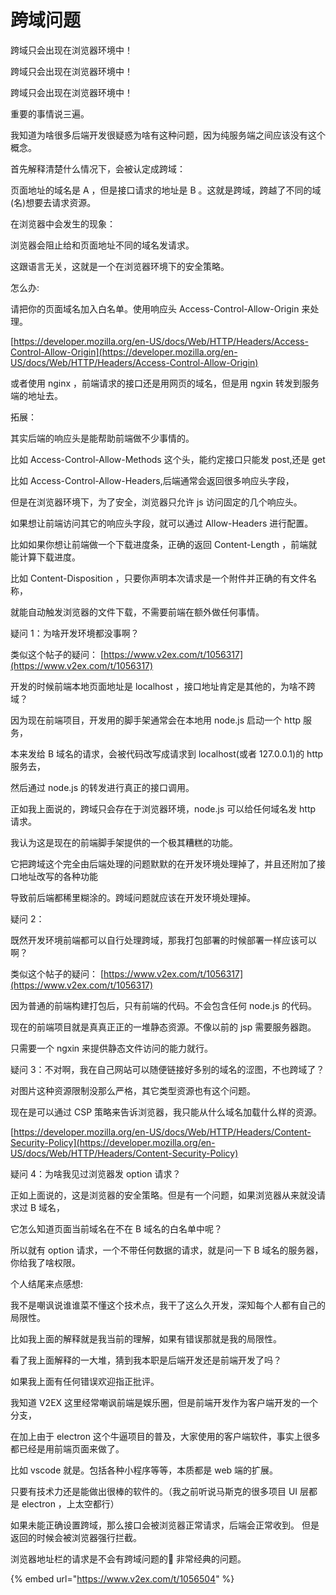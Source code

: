# 跨域问题

跨域只会出现在浏览器环境中！

跨域只会出现在浏览器环境中！

跨域只会出现在浏览器环境中！

重要的事情说三遍。

我知道为啥很多后端开发很疑惑为啥有这种问题，因为纯服务端之间应该没有这个概念。

首先解释清楚什么情况下，会被认定成跨域：

页面地址的域名是 A ，但是接口请求的地址是 B 。这就是跨域，跨越了不同的域(名)想要去请求资源。

在浏览器中会发生的现象：

浏览器会阻止给和页面地址不同的域名发请求。

这跟语言无关，这就是一个在浏览器环境下的安全策略。

怎么办:

请把你的页面域名加入白名单。使用响应头 Access-Control-Allow-Origin 来处理。

[https://developer.mozilla.org/en-US/docs/Web/HTTP/Headers/Access-Control-Allow-Origin](https://developer.mozilla.org/en-US/docs/Web/HTTP/Headers/Access-Control-Allow-Origin)

或者使用 nginx ，前端请求的接口还是用网页的域名，但是用 ngxin 转发到服务端的地址去。

拓展：

其实后端的响应头是能帮助前端做不少事情的。

比如 Access-Control-Allow-Methods 这个头，能约定接口只能发 post,还是 get

比如 Access-Control-Allow-Headers,后端通常会返回很多响应头字段，

但是在浏览器环境下，为了安全，浏览器只允许 js 访问固定的几个响应头。

如果想让前端访问其它的响应头字段，就可以通过 Allow-Headers 进行配置。

比如如果你想让前端做一个下载进度条，正确的返回 Content-Length ，前端就能计算下载进度。

比如 Content-Disposition ，只要你声明本次请求是一个附件并正确的有文件名称，

就能自动触发浏览器的文件下载，不需要前端在额外做任何事情。

疑问 1：为啥开发环境都没事啊？

类似这个帖子的疑问： [https://www.v2ex.com/t/1056317](https://www.v2ex.com/t/1056317)

开发的时候前端本地页面地址是 localhost ，接口地址肯定是其他的，为啥不跨域？

因为现在前端项目，开发用的脚手架通常会在本地用 node.js 启动一个 http 服务，

本来发给 B 域名的请求，会被代码改写成请求到 localhost(或者 127.0.0.1)的 http 服务去，

然后通过 node.js 的转发进行真正的接口调用。

正如我上面说的，跨域只会存在于浏览器环境，node.js 可以给任何域名发 http 请求。

我认为这是现在的前端脚手架提供的一个极其糟糕的功能。

它把跨域这个完全由后端处理的问题默默的在开发环境处理掉了，并且还附加了接口地址改写的各种功能

导致前后端都稀里糊涂的。跨域问题就应该在开发环境处理掉。

疑问 2：

既然开发环境前端都可以自行处理跨域，那我打包部署的时候部署一样应该可以啊？

类似这个帖子的疑问： [https://www.v2ex.com/t/1056317](https://www.v2ex.com/t/1056317)

因为普通的前端构建打包后，只有前端的代码。不会包含任何 node.js 的代码。

现在的前端项目就是真真正正的一堆静态资源。不像以前的 jsp 需要服务器跑。

只需要一个 ngxin 来提供静态文件访问的能力就行。

疑问 3：不对啊，我在自己网站可以随便链接好多别的域名的涩图，不也跨域了？

对图片这种资源限制没那么严格，其它类型资源也有这个问题。

现在是可以通过 CSP 策略来告诉浏览器，我只能从什么域名加载什么样的资源。

[https://developer.mozilla.org/en-US/docs/Web/HTTP/Headers/Content-Security-Policy](https://developer.mozilla.org/en-US/docs/Web/HTTP/Headers/Content-Security-Policy)

疑问 4：为啥我见过浏览器发 option 请求？

正如上面说的，这是浏览器的安全策略。但是有一个问题，如果浏览器从来就没请求过 B 域名，

它怎么知道页面当前域名在不在 B 域名的白名单中呢？

所以就有 option 请求，一个不带任何数据的请求，就是问一下 B 域名的服务器，你给我了啥权限。

个人结尾来点感想:

我不是嘲讽说谁谁菜不懂这个技术点，我干了这么久开发，深知每个人都有自己的局限性。

比如我上面的解释就是我当前的理解，如果有错误那就是我的局限性。

看了我上面解释的一大堆，猜到我本职是后端开发还是前端开发了吗？

如果我上面有任何错误欢迎指正批评。

我知道 V2EX 这里经常嘲讽前端是娱乐圈，但是前端开发作为客户端开发的一个分支，

在加上由于 electron 这个牛逼项目的普及，大家使用的客户端软件，事实上很多都已经是用前端页面来做了。

比如 vscode 就是。包括各种小程序等等，本质都是 web 端的扩展。

只要有技术力还是能做出很棒的软件的。（我之前听说马斯克的很多项目 UI 层都是 electron ，上太空都行）





如果未能正确设置跨域，那么接口会被浏览器正常请求，后端会正常收到。 但是返回的时候会被浏览器强行拦截。



浏览器地址栏的请求是不会有跨域问题的🤣 非常经典的问题。





{% embed url="https://www.v2ex.com/t/1056504" %}
